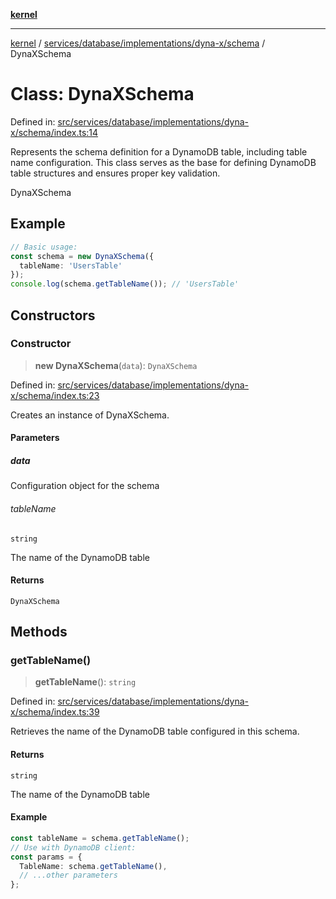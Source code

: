 [**kernel**](../../../../../../README.md)

***

[kernel](../../../../../../modules.md) / [services/database/implementations/dyna-x/schema](../README.md) / DynaXSchema

# Class: DynaXSchema

Defined in: [src/services/database/implementations/dyna-x/schema/index.ts:14](https://github.com/atolini/dyna-x/blob/9212a96a81963b1f87ab4e0a5690bd13f536ed17/src/services/database/implementations/dyna-x/schema/index.ts#L14)

Represents the schema definition for a DynamoDB table, including table name configuration.
This class serves as the base for defining DynamoDB table structures and ensures proper key validation.

 DynaXSchema

## Example

```ts
// Basic usage:
const schema = new DynaXSchema({
  tableName: 'UsersTable'
});
console.log(schema.getTableName()); // 'UsersTable'
```

## Constructors

### Constructor

> **new DynaXSchema**(`data`): `DynaXSchema`

Defined in: [src/services/database/implementations/dyna-x/schema/index.ts:23](https://github.com/atolini/dyna-x/blob/9212a96a81963b1f87ab4e0a5690bd13f536ed17/src/services/database/implementations/dyna-x/schema/index.ts#L23)

Creates an instance of DynaXSchema.

#### Parameters

##### data

Configuration object for the schema

###### tableName

`string`

The name of the DynamoDB table

#### Returns

`DynaXSchema`

## Methods

### getTableName()

> **getTableName**(): `string`

Defined in: [src/services/database/implementations/dyna-x/schema/index.ts:39](https://github.com/atolini/dyna-x/blob/9212a96a81963b1f87ab4e0a5690bd13f536ed17/src/services/database/implementations/dyna-x/schema/index.ts#L39)

Retrieves the name of the DynamoDB table configured in this schema.

#### Returns

`string`

The name of the DynamoDB table

#### Example

```ts
const tableName = schema.getTableName();
// Use with DynamoDB client:
const params = {
  TableName: schema.getTableName(),
  // ...other parameters
};
```
